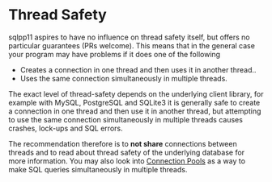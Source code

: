 # Thread Safety

sqlpp11 aspires to have no influence on thread safety itself, but offers
no particular guarantees (PRs welcome). This means that in the general case
your program may have problems if it does one of the following

* Creates a connection in one thread and then uses it in another thread..
* Uses the same connection simultaneously in multiple threads.

The exact level of thread-safety depends on the underlying client library, for
example with MySQL, PostgreSQL and SQLite3 it is generally safe to create a
connection in one thread and then use it in another thread, but attempting to
use the same connection simultaneously in multiple threads causes crashes,
lock-ups and SQL errors.

The recommendation therefore is to **not share** connections between threads
and to read about thread safety of the underlying database for more
information. You may also look into [Connection Pools](Connection-Pools.md)
as a way to make SQL queries simultaneously in multiple threads.
